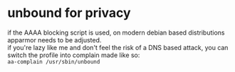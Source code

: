 # unbound for privacy  

if the AAAA blocking script is used, on modern debian based distributions apparmor needs to be adjusted.  
if you're lazy like me and don't feel the risk of a DNS based attack, you can switch the profile into complain made like so:  
`aa-complain /usr/sbin/unbound`  
